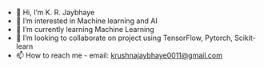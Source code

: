 - 👋 Hi, I’m K. R. Jaybhaye 
- 👀 I’m interested in Machine learning and AI
- 🌱 I’m currently learning Machine Learning
- 💞️ I’m looking to collaborate on project using TensorFlow, Pytorch, Scikit-learn 
- 📫 How to reach me - email: krushnajaybhaye0011@gmail.com

<!---
KJaybhaye/KJaybhaye is a ✨ special ✨ repository because its `README.md` (this file) appears on your GitHub profile.
You can click the Preview link to take a look at your changes.
--->
